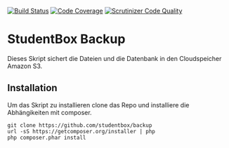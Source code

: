 [![Build Status](https://scrutinizer-ci.com/g/studentbox/backup/badges/build.png?b=master)](https://scrutinizer-ci.com/g/studentbox/backup/build-status/master)
[![Code Coverage](https://scrutinizer-ci.com/g/studentbox/backup/badges/coverage.png?b=master)](https://scrutinizer-ci.com/g/studentbox/backup/?branch=master)
[![Scrutinizer Code Quality](https://scrutinizer-ci.com/g/studentbox/backup/badges/quality-score.png?b=master)](https://scrutinizer-ci.com/g/studentbox/backup/?branch=master)

# StudentBox Backup

Dieses Skript sichert die Dateien und die Datenbank in den Cloudspeicher Amazon S3.

## Installation

Um das Skript zu installieren clone das Repo und installiere die Abhängikeiten mit composer.

```
git clone https://github.com/studentbox/backup
url -sS https://getcomposer.org/installer | php
php composer.phar install
```
